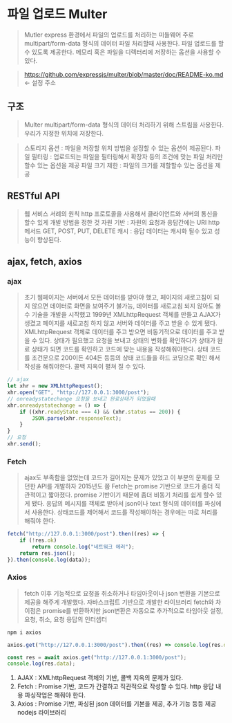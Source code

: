 # 파일 업로드 Multer
> Mutler express 환경에서 파일의 업로드를 처리하는 미들웨어
> 주로 multipart/form-data 형식의 데이터 파일 처리할때 사용한다.
> 파일 업로드를 할 수 있도록 제공한다.
> 메모리 혹은 파일을 디렉터리에 저장하는 옵션을 사용할 수 있다.

> https://github.com/expressjs/multer/blob/master/doc/README-ko.md <- 설정 주소

## 구조
> Multer multipart/form-data 형식의 데이터 처리하기 위해 스트림을 사용한다.
> 우리가 지정한 위치에 저장한다.

> 스토리지 옵션 : 파일을 저장할 위치 방법을 설정할 수 있는 옵션이 제공된다.
> 파일 필터링 : 업로드되는 파일을 필터링해서 확장자 등의 조건에 맞는 파일 처리만 할수 있는 옵션을 제공
> 파일 크기 제한 : 파일의 크기를 제할할수 있는 옵션을 제공

## RESTful API 
> 웹 서비스 서례의 원칙 http 프로토콜을 사용해서 클라이언트와 서버의 통신을 할수 있게 개발 방법을 정한 것
> 자원 기반 : 자원의 요청과 응답간에는 URI http 메서드
> GET, POST, PUT, DELETE
> 캐시 : 응답 데이터는 캐시화 될수 있고 성능이 향상된다.

## ajax, fetch, axios

### ajax 
> 초기 웹페이지는 서버에서 모든 데이터를 받아야 했고, 페이지의 새로고침이 되지 않으면 데이터로 화면을 보여주기 불가능, 데이터를 새로고침 되지 않아도 볼수 기술을 개발을 시작했고
> 1999년 XMLhttpRequest 객체를 만들고 AJAX가 생겼고 페이지를 새로고침 하지 않고 서버와 데이터를 주고 받을 수 있게 됐다.
> XMLhttpRequest 객체로 데이터를 주고 받으면 비동기적으로 데이터를 주고 받을 수 있다.
> 상태가 필요했고 요청을 보내고 상태의 변화를 확인하다가 상태가 완료 상태가 되면 코드를 확인하고
> 코드에 맞는 내용을 작성해줘야한다. 상태 코드를 조건문으로 200이든 404든 등등의 상태 코드들을 하드 코딩으로 확인 해서 작성을 해줘야한다.
> 콜백 지옥이 펼쳐 질 수 있다.

```js
// ajax
let xhr = new XMLhttpRequest();
xhr.open("GET", "http://127.0.0.1:3000/post");
// onreadystatechange 요청을 보내고 완료상태가 되었을때
xhr.onreadystatechange = () => {
    if ((xhr.readyState === 4) && (xhr.status == 200)) {
        JSON.parse(xhr.responseText);
    } 
}
// 요청
xhr.send();
```

### Fetch
> ajax도 부족함을 없었는데 코드가 길어지는 문제가 있었고 이 부분의 문제를 모던한 API를 개발하자
> 2015년도 쯤 Fetch는 promise 기반으로 코드가 좀더 직관적이고 짧아졌다.
> promise 기반이기 때문에 좀더 비동기 처리를 쉽게 할수 있게 됐다.
> 응답의 메시지를 객체로 받아서 json이나 text 형식의 데이터를 파싱에서 사용한다.
> 상태코드를 제어해서 코드를 작성해야하는 경우에는 따로 처리를 해줘야 한다.

```js
fetch("http://127.0.0.1:3000/post").then((res) => {
    if (!res.ok)
        return console.log("네트워크 에러");
    return res.json(); 
}).then(console.log(data));
```

### Axios
> fetch 이후 기능적으로 요청을 취소하거나 타임아웃이나 json 변환을 기본으로 제공을 해주게 개발했다.
> 자바스크립트 기반으로 개발한 라이브러리
> fetch와 차이점은 promise를 반환하지만 json변환은 자동으로 추가적으로 타임아웃 설정, 요청, 취소, 요청 응답의 인터셉터

```js
npm i axios

axios.get("http://127.0.0.1:3000/post").then((res) => console.log(res.data));

const res = await axios.get("http://127.0.0.1:3000/post");
console.log(res.data);
```

1. AJAX : XMLhttpRequest 객체의 기반, 콜백 지옥의 문제가 있다.
2. Fetch : Promise 기반, 코드가 간결하고 직관적으로 작성할 수 있다. http 응답 내용 파싱작업은 해줘야 한다.
3. Axios : Promise 기반, 파싱된 json 데이터를 기본을 제공, 추가 기능 등등 제공 nodejs 라이브러리

